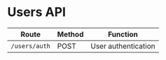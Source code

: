 # Users API

| Route | Method| Function |
|--------|-------|--------|
| ```/users/auth``` | POST | User authentication |